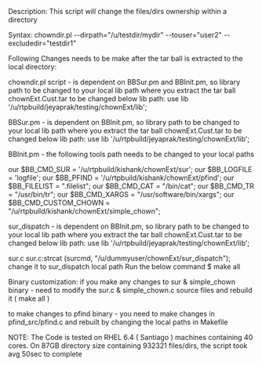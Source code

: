 Description:
    This script will change the files/dirs ownership within a directory

Syntax:
    chowndir.pl --dirpath="/u/testdir/mydir" --touser="user2" --excludedir="testdir1"


Following Changes needs to be make after the tar ball is extracted to the local directory:

chowndir.pl script -  is dependent on BBSur.pm and BBInit.pm, so library path to be changed to your local lib path where you extract the tar ball chownExt.Cust.tar to be changed below lib path:
use lib '/u/rtpbuild/jeyaprak/testing/chownExt/lib';


BBSur.pm -  is dependent on  BBInit.pm, so library path to be changed to your local lib path where you extract the tar ball chownExt.Cust.tar to be changed below lib path:
use lib '/u/rtpbuild/jeyaprak/testing/chownExt/lib';
 
 BBInit.pm -
 the following tools path needs to be changed to your local paths 

 our $BB_CMD_SUR = '/u/rtpbuild/kishank/chownExt/sur';
 our $BB_LOGFILE = 'logfile';
 our $BB_PFIND = '/u/rtpbuild/kishank/chownExt/pfind';
 our $BB_FILELIST                   = ".filelist";
 our $BB_CMD_CAT                    = "/bin/cat";
 our $BB_CMD_TR                     = "/usr/bin/tr";
 our $BB_CMD_XARGS                  = "/usr/software/bin/xargs";
 our $BB_CMD_CUSTOM_CHOWN           = "/u/rtpbuild/kishank/chownExt/simple_chown";

 sur_dispatch -  is dependent on  BBInit.pm, so library path to be changed to your local lib path where you extract the tar ball chownExt.Cust.tar to be changed below lib path:
 use lib '/u/rtpbuild/jeyaprak/testing/chownExt/lib';

 sur.c
 sur.c:strcat (surcmd, "/u/dummyuser/chownExt/sur_dispatch");
 change it to sur_dispatch local path
 Run the below command
 $ make all

 Binary customization:
 if you make any changes to sur  & simple_chown binary - need to modify the sur.c & simple_chown.c source files and rebuild it ( make all )

 to make changes to pfind binary - you need to make changes in pfind_src/pfind.c and rebuilt  by changing the local paths in Makefile 


NOTE:
The Code is tested on RHEL 6.4 ( Santiago ) machines containing 40 cores.
On 87GB directory size containing 932321 files/dirs, the script took avg 50sec to complete
